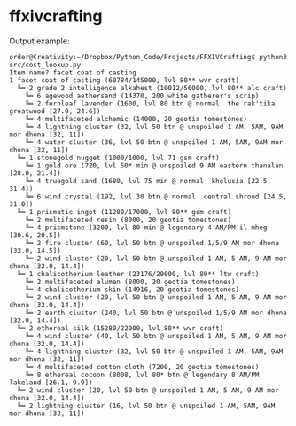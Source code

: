 # ffxivcrafting

Output example:

    order@Creativity:~/Dropbox/Python_Code/Projects/FFXIVCrafting$ python3 src/cost_lookup.py 
    Item name? facet coat of casting
    1 facet coat of casting (60784/145000, lvl 80** wvr craft)
      ╚═ 2 grade 2 intelligence alkahest (10012/56000, lvl 80** alc craft)
        ╚═ 6 agewood aethersand (14370, 200 white gatherer's scrip)
        ╚═ 2 fernleaf lavender (1600, lvl 80 btn @ normal  the rak'tika greatwood [27.0, 24.6])
        ╚═ 4 multifaceted alchemic (14000, 20 geotia tomestones)
        ╚═ 4 lightning cluster (32, lvl 50 btn @ unspoiled 1 AM, 5AM, 9AM mor dhona [32, 11])
        ╚═ 4 water cluster (36, lvl 50 btn @ unspoiled 1 AM, 5AM, 9AM mor dhona [32, 11])
      ╚═ 1 stonegold nugget (1000/1000, lvl 71 gsm craft)
        ╚═ 1 gold ore (720, lvl 50* min @ unspoiled 9 AM eastern thanalan [28.0, 21.4])
        ╚═ 4 truegold sand (1680, lvl 75 min @ normal  kholusia [22.5, 31.4])
        ╚═ 6 wind crystal (192, lvl 30 btn @ normal  central shroud [24.5, 31.0])
      ╚═ 1 prismatic ingot (11280/17000, lvl 80** gsm craft)
        ╚═ 2 multifaceted resin (8000, 20 geotia tomestones)
        ╚═ 4 prismstone (3200, lvl 80 min @ legendary 4 AM/PM il mheg [30.6, 20.5])
        ╚═ 2 fire cluster (60, lvl 50 btn @ unspoiled 1/5/9 AM mor dhona [32.0, 14.5])
        ╚═ 2 wind cluster (20, lvl 50 btn @ unspoiled 1 AM, 5 AM, 9 AM mor dhona [32.0, 14.4])
      ╚═ 1 chalicotherium leather (23176/29000, lvl 80** ltw craft)
        ╚═ 2 multifaceted alumen (8000, 20 geotia tomestones)
        ╚═ 4 chalicotherium skin (14916, 20 geotia tomestones)
        ╚═ 2 wind cluster (20, lvl 50 btn @ unspoiled 1 AM, 5 AM, 9 AM mor dhona [32.0, 14.4])
        ╚═ 2 earth cluster (240, lvl 50 btn @ unspoiled 1/5/9 AM mor dhona [32.0, 14.4])
      ╚═ 2 ethereal silk (15280/22000, lvl 80** wvr craft)
        ╚═ 4 wind cluster (40, lvl 50 btn @ unspoiled 1 AM, 5 AM, 9 AM mor dhona [32.0, 14.4])
        ╚═ 4 lightning cluster (32, lvl 50 btn @ unspoiled 1 AM, 5AM, 9AM mor dhona [32, 11])
        ╚═ 4 multifaceted cotton cloth (7200, 20 geotia tomestones)
        ╚═ 8 ethereal cocoon (8008, lvl 80* btn @ legendary 8 AM/PM lakeland [26.1, 9.9])
      ╚═ 2 wind cluster (20, lvl 50 btn @ unspoiled 1 AM, 5 AM, 9 AM mor dhona [32.0, 14.4])
      ╚═ 2 lightning cluster (16, lvl 50 btn @ unspoiled 1 AM, 5AM, 9AM mor dhona [32, 11])